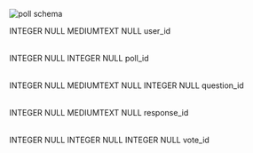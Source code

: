 ![poll schema](http://i.imgur.com/CJz3F9A.png)


<?xml version="1.0" encoding="utf-8" ?>
<!-- SQL XML created by WWW SQL Designer, http://code.google.com/p/wwwsqldesigner/ -->
<!-- Active URL: https://socrates.devbootcamp.com//sql.html -->
<sql>
<datatypes db="mysql">
  <group label="Numeric" color="rgb(238,238,170)">
    <type label="Integer" length="0" sql="INTEGER" re="INT" quote=""/>
    <type label="Decimal" length="1" sql="DECIMAL" re="DEC" quote=""/>
    <type label="Single precision" length="0" sql="FLOAT" quote=""/>
    <type label="Double precision" length="0" sql="DOUBLE" re="DOUBLE" quote=""/>
  </group>

  <group label="Character" color="rgb(255,200,200)">
    <type label="Char" length="1" sql="CHAR" quote="'"/>
    <type label="Varchar" length="1" sql="VARCHAR" quote="'"/>
    <type label="Text" length="0" sql="MEDIUMTEXT" re="TEXT" quote="'"/>
    <type label="Binary" length="1" sql="BINARY" quote="'"/>
    <type label="Varbinary" length="1" sql="VARBINARY" quote="'"/>
    <type label="BLOB" length="0" sql="BLOB" re="BLOB" quote="'"/>
  </group>

  <group label="Date &amp; Time" color="rgb(200,255,200)">
    <type label="Date" length="0" sql="DATE" quote="'"/>
    <type label="Time" length="0" sql="TIME" quote="'"/>
    <type label="Datetime" length="0" sql="DATETIME" quote="'"/>
    <type label="Year" length="0" sql="YEAR" quote=""/>
    <type label="Timestamp" length="0" sql="TIMESTAMP" quote="'"/>
  </group>

  <group label="Miscellaneous" color="rgb(200,200,255)">
    <type label="ENUM" length="1" sql="ENUM" quote=""/>
    <type label="SET" length="1" sql="SET" quote=""/>
    <type label="Bit" length="0" sql="bit" quote=""/>
  </group>
</datatypes><table x="234" y="86" name="users">
<row name="user_id" null="1" autoincrement="1">
<datatype>INTEGER</datatype>
<default>NULL</default></row>
<row name="name" null="1" autoincrement="0">
<datatype>MEDIUMTEXT</datatype>
<default>NULL</default></row>
<key type="PRIMARY" name="">
<part>user_id</part>
</key>
</table>
<table x="432" y="103" name="polls">
<row name="poll_id" null="1" autoincrement="1">
<datatype>INTEGER</datatype>
<default>NULL</default></row>
<row name="user_id_users" null="1" autoincrement="0">
<datatype>INTEGER</datatype>
<default>NULL</default><relation table="users" row="user_id" />
</row>
<key type="PRIMARY" name="">
<part>poll_id</part>
</key>
</table>
<table x="355" y="293" name="questions">
<row name="question_id" null="1" autoincrement="1">
<datatype>INTEGER</datatype>
<default>NULL</default></row>
<row name="question" null="1" autoincrement="0">
<datatype>MEDIUMTEXT</datatype>
<default>NULL</default></row>
<row name="poll_id_polls" null="1" autoincrement="0">
<datatype>INTEGER</datatype>
<default>NULL</default><relation table="polls" row="poll_id" />
</row>
<key type="PRIMARY" name="">
<part>question_id</part>
</key>
</table>
<table x="49" y="200" name="responses">
<row name="response_id" null="1" autoincrement="1">
<datatype>INTEGER</datatype>
<default>NULL</default></row>
<row name="response" null="1" autoincrement="0">
<datatype>MEDIUMTEXT</datatype>
<default>NULL</default></row>
<key type="PRIMARY" name="">
<part>response_id</part>
</key>
</table>
<table x="98" y="317" name="votes">
<row name="vote_id" null="1" autoincrement="1">
<datatype>INTEGER</datatype>
<default>NULL</default></row>
<row name="response_id_responses" null="1" autoincrement="0">
<datatype>INTEGER</datatype>
<default>NULL</default><relation table="responses" row="response_id" />
</row>
<row name="question_id_questions" null="1" autoincrement="0">
<datatype>INTEGER</datatype>
<default>NULL</default><relation table="questions" row="question_id" />
</row>
<key type="PRIMARY" name="">
<part>vote_id</part>
</key>
</table>
</sql>

